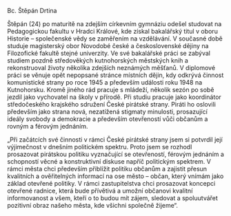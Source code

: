 ﻿Bc. Štěpán Drtina

Štěpán (24) po maturitě na zdejším církevním gymnáziu odešel studovat na Pedagogickou fakultu v Hradci Králové, kde získal bakalářský titul v oboru Historie – společenské vědy se zaměřením na vzdělávání. V současné době studuje magisterský obor Novodobé české a československé dějiny na Filozofické fakultě stejné univerzity. Ve své bakalářské práci se zabýval studiem pozdně středověkých kutnohorských městských knih a rekonstruoval životy několika zdejších neznámých měšťanů. V diplomové práci se věnuje opět nepopsané stránce místních dějin, kdy odkrývá činnost komunistické strany po roce 1945 a především události roku 1948 na Kutnohorsku. Kromě jiného rád pracuje s mládeží, několik sezón po sobě jezdil jako vychovatel na školy v přírodě. Při studiu pracuje jako koordinátor středočeského krajského sdružení České pirátské strany. Piráti ho oslovili především jako strana nová, nezatížená stigmaty minulosti, prosazující ideály svobody a demokracie a především otevřeností vůči občanům a rovným a férovým jednáním.

„Při začátcích své činnosti v rámci České pirátské strany jsem si potvrdil její výjimečnost v dnešním politickém spektru. Proto jsem se rozhodl prosazovat pirátskou politiku vyznačující se otevřeností, férovým jednáním a schopností věcné a konstruktivní diskuse napříč politickým spektrem. V rámci města chci především přiblížit politiku občanům a zajistit přesun kvalitních a ověřitelných informací na ose město – občan, který vnímám jako základ otevřené politiky. V rámci zastupitelstva chci prosazovat koncepci otevřené radnice, která bude přívětivá a umožní občanovi kvalitní informovanost a všem, kteří o to budou mít zájem, sledovat a spoluutvářet pozitivní obraz našeho města, kde všichni společně žijeme“.


